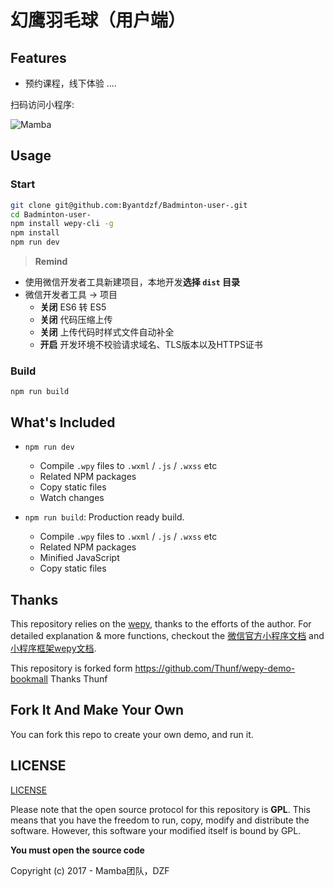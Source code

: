 ﻿# 幻鹰羽毛球（用户端）

## Features

* 预约课程，线下体验
....


扫码访问小程序:

![Mamba](https://images.ufutx.com/202009/11/4e15c2a4be1156c56e6a462456676dfc.jpeg)


## Usage

### Start

``` bash
git clone git@github.com:Byantdzf/Badminton-user-.git
cd Badminton-user-
npm install wepy-cli -g
npm install
npm run dev
```

> **Remind**

- 使用微信开发者工具新建项目，本地开发**选择 `dist` 目录**
- 微信开发者工具 -> 项目
  - **关闭** ES6 转 ES5
  - **关闭** 代码压缩上传
  - **关闭** 上传代码时样式文件自动补全
  - **开启** 开发环境不校验请求域名、TLS版本以及HTTPS证书


### Build
```
npm run build
```


## What's Included

- `npm run dev`
  - Compile `.wpy` files to `.wxml` / `.js` / `.wxss` etc
  - Related NPM packages
  - Copy static files
  - Watch changes

- `npm run build`: Production ready build.
  - Compile `.wpy` files to `.wxml` / `.js` / `.wxss` etc
  - Related NPM packages
  - Minified JavaScript
  - Copy static files



## Thanks

This repository relies on the [wepy](https://github.com/wepyjs/wepy), thanks to the efforts of the author.
For detailed explanation & more functions, checkout the [微信官方小程序文档](https://mp.weixin.qq.com/debug/wxadoc/dev/api/) and [小程序框架wepy文档](https://wepyjs.github.io/wepy/).

This repository is forked form https://github.com/Thunf/wepy-demo-bookmall Thanks Thunf


## Fork It And Make Your Own

You can fork this repo to create your own demo, and run it.



## LICENSE

[LICENSE](https://github.com/Thunf/wepy-demo-bookmall/blob/master/LICENSE)

Please note that the open source protocol for this repository is **GPL**. This means that you have the freedom to run, copy, modify and distribute the software. However, this software your modified itself is bound by GPL.

**You must open the source code**

Copyright (c) 2017 - Mamba团队，DZF
